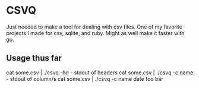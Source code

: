 # CSVQ

Just needed to make a tool for dealing with csv files. 
One of my favorite projects I made for csv, sqlite, and ruby.
Might as well make it faster with go.

## Usage thus far

cat some.csv | ./csvq -hd 
    - stdout of headers
cat some.csv | ./csvq -c name
    - stdout of column/s
cat some.csv | ./csvq -c name date foo bar
